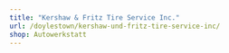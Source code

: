 ```yaml
---
title: "Kershaw & Fritz Tire Service Inc."
url: /doylestown/kershaw-und-fritz-tire-service-inc/
shop: Autowerkstatt
---
```

